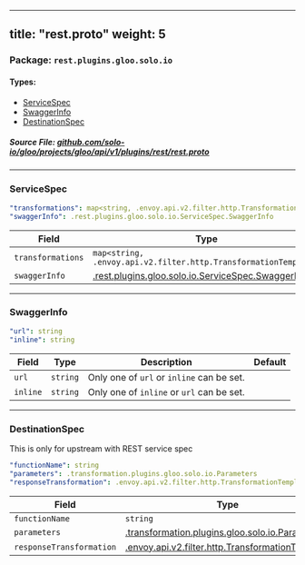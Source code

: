 
---
title: "rest.proto"
weight: 5
---

<!-- Code generated by solo-kit. DO NOT EDIT. -->


### Package: `rest.plugins.gloo.solo.io` 
#### Types:


- [ServiceSpec](#servicespec)
- [SwaggerInfo](#swaggerinfo)
- [DestinationSpec](#destinationspec)
  



##### Source File: [github.com/solo-io/gloo/projects/gloo/api/v1/plugins/rest/rest.proto](https://github.com/solo-io/gloo/blob/master/projects/gloo/api/v1/plugins/rest/rest.proto)





---
### ServiceSpec



```yaml
"transformations": map<string, .envoy.api.v2.filter.http.TransformationTemplate>
"swaggerInfo": .rest.plugins.gloo.solo.io.ServiceSpec.SwaggerInfo

```

| Field | Type | Description | Default |
| ----- | ---- | ----------- |----------- | 
| `transformations` | `map<string, .envoy.api.v2.filter.http.TransformationTemplate>` |  |  |
| `swaggerInfo` | [.rest.plugins.gloo.solo.io.ServiceSpec.SwaggerInfo](../rest.proto.sk/#swaggerinfo) |  |  |




---
### SwaggerInfo



```yaml
"url": string
"inline": string

```

| Field | Type | Description | Default |
| ----- | ---- | ----------- |----------- | 
| `url` | `string` |  Only one of `url` or `inline` can be set. |  |
| `inline` | `string` |  Only one of `inline` or `url` can be set. |  |




---
### DestinationSpec

 
This is only for upstream with REST service spec

```yaml
"functionName": string
"parameters": .transformation.plugins.gloo.solo.io.Parameters
"responseTransformation": .envoy.api.v2.filter.http.TransformationTemplate

```

| Field | Type | Description | Default |
| ----- | ---- | ----------- |----------- | 
| `functionName` | `string` |  |  |
| `parameters` | [.transformation.plugins.gloo.solo.io.Parameters](../../transformation/parameters.proto.sk/#parameters) |  |  |
| `responseTransformation` | [.envoy.api.v2.filter.http.TransformationTemplate](../../../../external/envoy/extensions/transformation/transformation.proto.sk/#transformationtemplate) |  |  |





<!-- Start of HubSpot Embed Code -->
<script type="text/javascript" id="hs-script-loader" async defer src="//js.hs-scripts.com/5130874.js"></script>
<!-- End of HubSpot Embed Code -->
